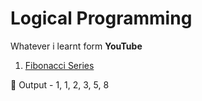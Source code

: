 # Logical Programming 
Whatever i learnt form **YouTube**

1. [Fibonacci Series]()

:green_book: 
Output - 1, 1, 2, 3, 5, 8

